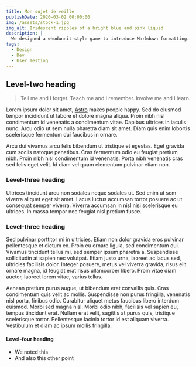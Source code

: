 ```yaml
---
title: Mon sujet de veille
publishDate: 2020-03-02 00:00:00
img: /assets/stock-1.jpg
img_alt: Iridescent ripples of a bright blue and pink liquid
description: |
  We designed a whodunnit-style game to introduce Markdown formatting. Suspense — suspicion — syntax!
tags:
  - Design
  - Dev
  - User Testing
---
```


## Level-two heading

> Tell me and I forget. Teach me and I remember. Involve me and I learn.

Lorem ipsum dolor sit amet, <a href="https://astro.build/">Astro</a> makes people happy. Sed do eiusmod tempor incididunt ut labore et dolore magna aliqua. Proin nibh nisl condimentum id venenatis a condimentum vitae. Dapibus ultrices in iaculis nunc. Arcu odio ut sem nulla pharetra diam sit amet. Diam quis enim lobortis scelerisque fermentum dui faucibus in ornare.

Arcu dui vivamus arcu felis bibendum ut tristique et egestas. Eget gravida cum sociis natoque penatibus. Cras fermentum odio eu feugiat pretium nibh. Proin nibh nisl condimentum id venenatis. Porta nibh venenatis cras sed felis eget velit. Id diam vel quam elementum pulvinar etiam non.

### Level-three heading

Ultrices tincidunt arcu non sodales neque sodales ut. Sed enim ut sem viverra aliquet eget sit amet. Lacus luctus accumsan tortor posuere ac ut consequat semper viverra. Viverra accumsan in nisl nisi scelerisque eu ultrices. In massa tempor nec feugiat nisl pretium fusce.

### Level-three heading

Sed pulvinar porttitor mi in ultricies. Etiam non dolor gravida eros pulvinar pellentesque et dictum ex. Proin eu ornare ligula, sed condimentum dui. Vivamus tincidunt tellus mi, sed semper ipsum pharetra a. Suspendisse sollicitudin at sapien nec volutpat. Etiam justo urna, laoreet ac lacus sed, ultricies facilisis dolor. Integer posuere, metus vel viverra gravida, risus elit ornare magna, id feugiat erat risus ullamcorper libero. Proin vitae diam auctor, laoreet lorem vitae, varius tellus.

Aenean pretium purus augue, ut bibendum erat convallis quis. Cras condimentum quis velit ac mollis. Suspendisse non purus fringilla, venenatis nisl porta, finibus odio. Curabitur aliquet metus faucibus libero interdum euismod. Morbi sed magna nisl. Morbi odio nibh, facilisis vel sapien eu, tempus tincidunt erat. Nullam erat velit, sagittis at purus quis, tristique scelerisque tortor. Pellentesque lacinia tortor id est aliquam viverra. Vestibulum et diam ac ipsum mollis fringilla.

#### Level-four heading

- We noted this
- And also this other point
